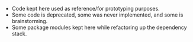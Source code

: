 - Code kept here used as reference/for prototyping purposes.
- Some code is deprecated, some was never implemented, and some is brainstorming.
- Some package modules kept here while refactoring up the dependency stack.
